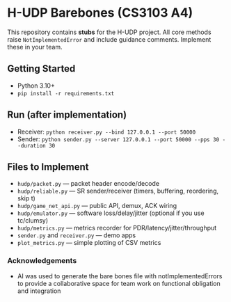 # H-UDP Barebones (CS3103 A4)


This repository contains **stubs** for the H-UDP project. All core methods raise
`NotImplementedError` and include guidance comments. Implement these in your team.


## Getting Started
- Python 3.10+
- `pip install -r requirements.txt`


## Run (after implementation)
- Receiver: `python receiver.py --bind 127.0.0.1 --port 50000`
- Sender: `python sender.py --server 127.0.0.1 --port 50000 --pps 30 --duration 30`


## Files to Implement
- `hudp/packet.py` — packet header encode/decode
- `hudp/reliable.py` — SR sender/receiver (timers, buffering, reordering, skip t)
- `hudp/game_net_api.py` — public API, demux, ACK wiring
- `hudp/emulator.py` — software loss/delay/jitter (optional if you use tc/clumsy)
- `hudp/metrics.py` — metrics recorder for PDR/latency/jitter/throughput
- `sender.py` and `receiver.py` — demo apps
- `plot_metrics.py` — simple plotting of CSV metrics

### Acknowledgements
- AI was used to generate the bare bones file with notImplementedErrors to provide a collaborative space for team work on functional obligation and integration
